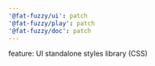 ```yaml
---
'@fat-fuzzy/ui': patch
'@fat-fuzzy/play': patch
'@fat-fuzzy/doc': patch
---
```


feature: UI standalone styles library (CSS)
